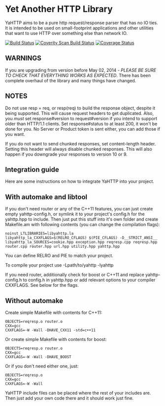 Yet Another HTTP Library
========================

YaHTTP aims to be a pure http request/response parser that has no IO ties. It is intended to be used on small-footprint applications and other utilities that want to use HTTP over something else than network IO.

[![Build Status](https://travis-ci.com/cmouse/yahttp.svg?branch=master)](https://travis-ci.com/cmouse/yahttp)
[![Coverity Scan Build Status](https://scan.coverity.com/projects/2161/badge.svg)](https://scan.coverity.com/projects/2161)
[![Coverage Status](https://coveralls.io/repos/github/cmouse/yahttp/badge.svg)](https://coveralls.io/github/cmouse/yahttp)

WARNINGS
--------
If you are upgrading from version before May 02, 2014 - *PLEASE BE SURE TO CHECK THAT EVERYTHING WORKS AS EXPECTED*. There has been complete overhaul of the library and many things have changed. 

NOTES
-----
Do not use resp = req, or resp(req) to build the response object, despite it being supported. This will cause request headers to get duplicated. Also, you *must* set response#version to request#version if you intend to support older than HTTP/1.1 clients. Set response#status to at least 200, it won't be done for you. No Server or Product token is sent either, you can add those if you want. 

If you do not want to send chunked responses, set content-length header. Setting this header will always disable chunked responses. This will also happen if you downgrade your responses to version 10 or 9.

Integration guide
-----------------

Here are some instructions on how to integrate YaHTTP into your project. 

With automake and libtool
-------------------------

If you don't need router or any of the C++11 features, you can just create empty yahttp-config.h, or symlink it to your project's config.h for the yahttp.hpp to include. Then just put this stuff into it's own folder and create Makefile.am with following contents (you can change the compilation flags):

```
noinst_LTLIBRARIES=libyahttp.la
libyahttp_la_CXXFLAGS=$(RELRO_CFLAGS) $(PIE_CFLAGS) -D__STRICT_ANSI__
libyahttp_la_SOURCES=cookie.hpp exception.hpp reqresp.cpp reqresp.hpp router.cpp router.hpp url.hpp utility.hpp yahttp.hpp
```

You can define RELRO and PIE to match your project. 

To compile your project use -Lpath/to/yahttp -lyahttp

If you need router, additionally check for boost or C++11 and replace yahttp-config.h to config.h in yahttp.hpp or add relevant options to your compiler CXXFLAGS. See below for the flags.

Without automake
----------------

Create simple Makefile with contents for C++11:

```
OBJECTS=reqresp.o router.o
CXX=gcc
CXXFLAGS=-W -Wall -DHAVE_CXX11 -std=c++11 
```

Or create simple Makefile with contents for boost:

```
OBJECTS=reqresp.o router.o
CXX=gcc
CXXFLAGS=-W -Wall -DHAVE_BOOST 
```

Or if you don't need either one, just:

```
OBJECTS=reqresp.o 
CXX=gcc
CXXFLAGS=-W -Wall
```

YaHTTP include files can be placed where the rest of your includes are. Then just add your own code there and it should work just fine. 

